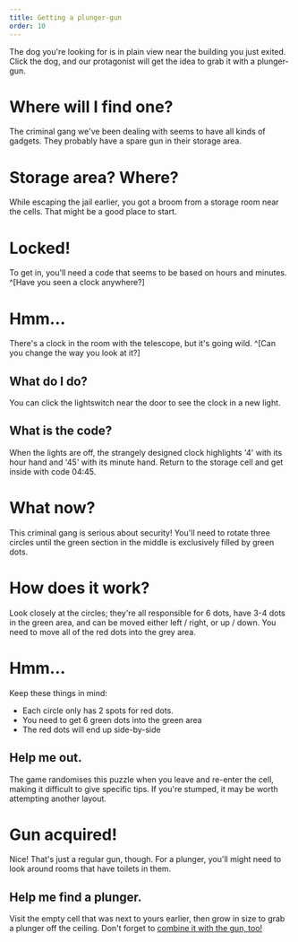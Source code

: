 ```yaml
---
title: Getting a plunger-gun
order: 10
---
```


The dog you're looking for is in plain view near the building you just exited. Click the dog, and our protagonist will get the idea to grab it with a plunger-gun.

# Where will I find one?
The criminal gang we've been dealing with seems to have all kinds of gadgets. They probably have a spare gun in their storage area.

# Storage area? Where?
While escaping the jail earlier, you got a broom from a storage room near the cells. That might be a good place to start.

# Locked!
To get in, you'll need a code that seems to be based on hours and minutes. ^[Have you seen a clock anywhere?]

# Hmm...
There's a clock in the room with the telescope, but it's going wild. ^[Can you change the way you look at it?]

## What do I do?
You can click the lightswitch near the door to see the clock in a new light.

## What is the code?
When the lights are off, the strangely designed clock highlights '4' with its hour hand and '45' with its minute hand. Return to the storage cell and get inside with code 04:45.

# What now?
This criminal gang is serious about security! You'll need to rotate three circles until the green section in the middle is exclusively filled by green dots.

# How does it work?
Look closely at the circles; they're all responsible for 6 dots, have 3-4 dots in the green area, and can be moved either left / right, or up / down. You need to move all of the red dots into the grey area.

# Hmm...
Keep these things in mind:
* Each circle only has 2 spots for red dots.
* You need to get 6 green dots into the green area
* The red dots will end up side-by-side

## Help me out.
The game randomises this puzzle when you leave and re-enter the cell, making it difficult to give specific tips. If you're stumped, it may be worth attempting another layout.

# Gun acquired!
Nice! That's just a regular gun, though. For a plunger, you'll might need to look around rooms that have toilets in them.

## Help me find a plunger.
Visit the empty cell that was next to yours earlier, then grow in size to grab a plunger off the ceiling. Don't forget to [combine it with the gun, too!](lure)
